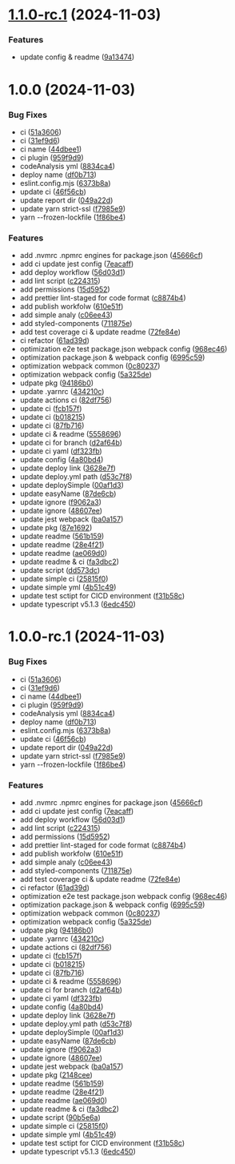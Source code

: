 # [1.1.0-rc.1](https://github.com/yanyunchangfeng/webpack-react-template/compare/v1.0.0...v1.1.0-rc.1) (2024-11-03)

### Features

- update config & readme ([9a13474](https://github.com/yanyunchangfeng/webpack-react-template/commit/9a134745f87b70e300826fb70727eac4c6877235))

# 1.0.0 (2024-11-03)

### Bug Fixes

- ci ([51a3606](https://github.com/yanyunchangfeng/webpack-react-template/commit/51a3606aa1e15d1b18cb4054616fec25eecbfb14))
- ci ([31ef9d6](https://github.com/yanyunchangfeng/webpack-react-template/commit/31ef9d6f310f8202e06d43dd7fd308dfe1966116))
- ci name ([44dbee1](https://github.com/yanyunchangfeng/webpack-react-template/commit/44dbee12b4b5b4858938d0b2dc2ed1004dc5176e))
- ci plugin ([959f9d9](https://github.com/yanyunchangfeng/webpack-react-template/commit/959f9d91c90377ef6b93b90c1dbef4b77157e005))
- codeAnalysis yml ([8834ca4](https://github.com/yanyunchangfeng/webpack-react-template/commit/8834ca480d4f21f8e7b98df3767d8464135fddbe))
- deploy name ([df0b713](https://github.com/yanyunchangfeng/webpack-react-template/commit/df0b71314de471c0b903d0d788f8bb3bfb8053a0))
- eslint.config.mjs ([6373b8a](https://github.com/yanyunchangfeng/webpack-react-template/commit/6373b8a3eb1821e8b64383972531be7d9e993ba4))
- update ci ([46f56cb](https://github.com/yanyunchangfeng/webpack-react-template/commit/46f56cb1410d350a880ab504b60776565833e29c))
- update report dir ([049a22d](https://github.com/yanyunchangfeng/webpack-react-template/commit/049a22dbcf25d956a982defc4c8b64ed09f3376a))
- update yarn strict-ssl ([f7985e9](https://github.com/yanyunchangfeng/webpack-react-template/commit/f7985e97a14235d3674d031751e5f53c443063f2))
- yarn --frozen-lockfile ([1f86be4](https://github.com/yanyunchangfeng/webpack-react-template/commit/1f86be4e1620c4ffe30eb6dec156cf6610e1f6c2))

### Features

- add .nvmrc .npmrc engines for package.json ([45666cf](https://github.com/yanyunchangfeng/webpack-react-template/commit/45666cf13bcad74de3a6e87690c71f1f88619561))
- add ci update jest config ([7eacaff](https://github.com/yanyunchangfeng/webpack-react-template/commit/7eacaffc970883dbc8e288bdd7990bb466710c04))
- add deploy workflow ([56d03d1](https://github.com/yanyunchangfeng/webpack-react-template/commit/56d03d1f8bfe300a43d0c093768386e41eea9851))
- add lint script ([c224315](https://github.com/yanyunchangfeng/webpack-react-template/commit/c22431562c1a8e89b40f043997a13759646600d7))
- add permissions ([15d5952](https://github.com/yanyunchangfeng/webpack-react-template/commit/15d59521547fd9c86d852f43aa6232ea0d533700))
- add prettier lint-staged for code format ([c8874b4](https://github.com/yanyunchangfeng/webpack-react-template/commit/c8874b46effb0d490de4446356521d2cb6f7e52f))
- add publish workfolw ([610e51f](https://github.com/yanyunchangfeng/webpack-react-template/commit/610e51fc8d12aac1a74e2dfe99b7ca05fcc64dac))
- add simple analy ([c06ee43](https://github.com/yanyunchangfeng/webpack-react-template/commit/c06ee431c0227cd9e40bf33ba2103eb6fa9d32b9))
- add styled-components ([711875e](https://github.com/yanyunchangfeng/webpack-react-template/commit/711875e30dd1515b67e34337cd3853bae04e6596))
- add test coverage ci & update readme ([72fe84e](https://github.com/yanyunchangfeng/webpack-react-template/commit/72fe84e22c99bca6ab24b6435b8a980b15622ad8))
- ci refactor ([61ad39d](https://github.com/yanyunchangfeng/webpack-react-template/commit/61ad39dd1bed318be274e6f1208efcf60fabce7e))
- optimization e2e test package.json webpack config ([968ec46](https://github.com/yanyunchangfeng/webpack-react-template/commit/968ec46e273cb9faa66433c6081c08ca83a9ebc3))
- optimization package.json & webpack config ([6995c59](https://github.com/yanyunchangfeng/webpack-react-template/commit/6995c591417656e3c712488847d2304be09af03f))
- optimization webpack common ([0c80237](https://github.com/yanyunchangfeng/webpack-react-template/commit/0c8023756d5f388872c23e5b21c130f096ff18e0))
- optimization webpack config ([5a325de](https://github.com/yanyunchangfeng/webpack-react-template/commit/5a325de31a9c13a70c665b7ac6f203afdc4f395b))
- udpate pkg ([94186b0](https://github.com/yanyunchangfeng/webpack-react-template/commit/94186b082ae4b052bdee08716d812c13d5d1b1c3))
- update .yarnrc ([434210c](https://github.com/yanyunchangfeng/webpack-react-template/commit/434210cd15172b896ac793bef1e208bed53da697))
- update actions ci ([82df756](https://github.com/yanyunchangfeng/webpack-react-template/commit/82df756d2af52f13a1cca1c46010a6cf81a3d94f))
- update ci ([fcb157f](https://github.com/yanyunchangfeng/webpack-react-template/commit/fcb157f132b8bba212c3bdced2fc5fc262084635))
- update ci ([b018215](https://github.com/yanyunchangfeng/webpack-react-template/commit/b01821570a54f0d35f78890669ecfe57b177cb05))
- update ci ([87fb716](https://github.com/yanyunchangfeng/webpack-react-template/commit/87fb7161157de0a967efcedc63eee10cbcde1646))
- update ci & readme ([5558696](https://github.com/yanyunchangfeng/webpack-react-template/commit/5558696b590aec2b64513e948ecccb599e8b058c))
- update ci for branch ([d2af64b](https://github.com/yanyunchangfeng/webpack-react-template/commit/d2af64b451347ecadb7f1b4bf08d4d51596760c3))
- update ci yaml ([df323fb](https://github.com/yanyunchangfeng/webpack-react-template/commit/df323fbbab8b8e2917576e3a2ed6a5e30182a20d))
- update config ([4a80bd4](https://github.com/yanyunchangfeng/webpack-react-template/commit/4a80bd422d53b7e7ff958ac5e83ebd059903d75d))
- update deploy link ([3628e7f](https://github.com/yanyunchangfeng/webpack-react-template/commit/3628e7fd3a81c7b4de035767c812da1dd1725cb8))
- update deploy.yml path ([d53c7f8](https://github.com/yanyunchangfeng/webpack-react-template/commit/d53c7f8aa7f51865b323f7cc2d61e550b5213470))
- update deploySimple ([00af1d3](https://github.com/yanyunchangfeng/webpack-react-template/commit/00af1d35b726ff1397597184da66b64e9035c130))
- update easyName ([87de6cb](https://github.com/yanyunchangfeng/webpack-react-template/commit/87de6cbb01033a80e9a7fef6690917282fe05b07))
- update ignore ([f9062a3](https://github.com/yanyunchangfeng/webpack-react-template/commit/f9062a3b39d834ef5b7c4d845090188958ae720e))
- update ignore ([48607ee](https://github.com/yanyunchangfeng/webpack-react-template/commit/48607ee585b0a5f9dc9eaa71b4d25143a6b391cc))
- update jest webpack ([ba0a157](https://github.com/yanyunchangfeng/webpack-react-template/commit/ba0a157d21fe8307cf4ba93ac1f67fc1ba1b4d39))
- update pkg ([87e1692](https://github.com/yanyunchangfeng/webpack-react-template/commit/87e169249b9c0e58cca30afb3c24970bf7d80db3))
- update readme ([561b159](https://github.com/yanyunchangfeng/webpack-react-template/commit/561b159a25c8069acc353e3ec58f908a093b40cd))
- update readme ([28e4f21](https://github.com/yanyunchangfeng/webpack-react-template/commit/28e4f219af0a1726ffc624a659c32b4800dde5c8))
- update readme ([ae069d0](https://github.com/yanyunchangfeng/webpack-react-template/commit/ae069d02059ab0fe7adb5d24a869cff605f0af44))
- update readme & ci ([fa3dbc2](https://github.com/yanyunchangfeng/webpack-react-template/commit/fa3dbc2e79502c31cb582840d299b608af6c888a))
- update script ([dd573dc](https://github.com/yanyunchangfeng/webpack-react-template/commit/dd573dce95b5cbb5da81a3ad63f35444ebc929af))
- update simple ci ([25815f0](https://github.com/yanyunchangfeng/webpack-react-template/commit/25815f05854f7d22984f2933b8988d3f2cbb039a))
- update simple yml ([4b51c49](https://github.com/yanyunchangfeng/webpack-react-template/commit/4b51c49aa4d4fe4d965da4518ec1db197a0c8875))
- update test sctipt for CICD environment ([f31b58c](https://github.com/yanyunchangfeng/webpack-react-template/commit/f31b58cc321988a205b65d7ca13b650485e0a07d))
- update typescript v5.1.3 ([6edc450](https://github.com/yanyunchangfeng/webpack-react-template/commit/6edc4504d14b72d435c83cc79f9c69173a750956))

# 1.0.0-rc.1 (2024-11-03)

### Bug Fixes

- ci ([51a3606](https://github.com/yanyunchangfeng/webpack-react-template/commit/51a3606aa1e15d1b18cb4054616fec25eecbfb14))
- ci ([31ef9d6](https://github.com/yanyunchangfeng/webpack-react-template/commit/31ef9d6f310f8202e06d43dd7fd308dfe1966116))
- ci name ([44dbee1](https://github.com/yanyunchangfeng/webpack-react-template/commit/44dbee12b4b5b4858938d0b2dc2ed1004dc5176e))
- ci plugin ([959f9d9](https://github.com/yanyunchangfeng/webpack-react-template/commit/959f9d91c90377ef6b93b90c1dbef4b77157e005))
- codeAnalysis yml ([8834ca4](https://github.com/yanyunchangfeng/webpack-react-template/commit/8834ca480d4f21f8e7b98df3767d8464135fddbe))
- deploy name ([df0b713](https://github.com/yanyunchangfeng/webpack-react-template/commit/df0b71314de471c0b903d0d788f8bb3bfb8053a0))
- eslint.config.mjs ([6373b8a](https://github.com/yanyunchangfeng/webpack-react-template/commit/6373b8a3eb1821e8b64383972531be7d9e993ba4))
- update ci ([46f56cb](https://github.com/yanyunchangfeng/webpack-react-template/commit/46f56cb1410d350a880ab504b60776565833e29c))
- update report dir ([049a22d](https://github.com/yanyunchangfeng/webpack-react-template/commit/049a22dbcf25d956a982defc4c8b64ed09f3376a))
- update yarn strict-ssl ([f7985e9](https://github.com/yanyunchangfeng/webpack-react-template/commit/f7985e97a14235d3674d031751e5f53c443063f2))
- yarn --frozen-lockfile ([1f86be4](https://github.com/yanyunchangfeng/webpack-react-template/commit/1f86be4e1620c4ffe30eb6dec156cf6610e1f6c2))

### Features

- add .nvmrc .npmrc engines for package.json ([45666cf](https://github.com/yanyunchangfeng/webpack-react-template/commit/45666cf13bcad74de3a6e87690c71f1f88619561))
- add ci update jest config ([7eacaff](https://github.com/yanyunchangfeng/webpack-react-template/commit/7eacaffc970883dbc8e288bdd7990bb466710c04))
- add deploy workflow ([56d03d1](https://github.com/yanyunchangfeng/webpack-react-template/commit/56d03d1f8bfe300a43d0c093768386e41eea9851))
- add lint script ([c224315](https://github.com/yanyunchangfeng/webpack-react-template/commit/c22431562c1a8e89b40f043997a13759646600d7))
- add permissions ([15d5952](https://github.com/yanyunchangfeng/webpack-react-template/commit/15d59521547fd9c86d852f43aa6232ea0d533700))
- add prettier lint-staged for code format ([c8874b4](https://github.com/yanyunchangfeng/webpack-react-template/commit/c8874b46effb0d490de4446356521d2cb6f7e52f))
- add publish workfolw ([610e51f](https://github.com/yanyunchangfeng/webpack-react-template/commit/610e51fc8d12aac1a74e2dfe99b7ca05fcc64dac))
- add simple analy ([c06ee43](https://github.com/yanyunchangfeng/webpack-react-template/commit/c06ee431c0227cd9e40bf33ba2103eb6fa9d32b9))
- add styled-components ([711875e](https://github.com/yanyunchangfeng/webpack-react-template/commit/711875e30dd1515b67e34337cd3853bae04e6596))
- add test coverage ci & update readme ([72fe84e](https://github.com/yanyunchangfeng/webpack-react-template/commit/72fe84e22c99bca6ab24b6435b8a980b15622ad8))
- ci refactor ([61ad39d](https://github.com/yanyunchangfeng/webpack-react-template/commit/61ad39dd1bed318be274e6f1208efcf60fabce7e))
- optimization e2e test package.json webpack config ([968ec46](https://github.com/yanyunchangfeng/webpack-react-template/commit/968ec46e273cb9faa66433c6081c08ca83a9ebc3))
- optimization package.json & webpack config ([6995c59](https://github.com/yanyunchangfeng/webpack-react-template/commit/6995c591417656e3c712488847d2304be09af03f))
- optimization webpack common ([0c80237](https://github.com/yanyunchangfeng/webpack-react-template/commit/0c8023756d5f388872c23e5b21c130f096ff18e0))
- optimization webpack config ([5a325de](https://github.com/yanyunchangfeng/webpack-react-template/commit/5a325de31a9c13a70c665b7ac6f203afdc4f395b))
- udpate pkg ([94186b0](https://github.com/yanyunchangfeng/webpack-react-template/commit/94186b082ae4b052bdee08716d812c13d5d1b1c3))
- update .yarnrc ([434210c](https://github.com/yanyunchangfeng/webpack-react-template/commit/434210cd15172b896ac793bef1e208bed53da697))
- update actions ci ([82df756](https://github.com/yanyunchangfeng/webpack-react-template/commit/82df756d2af52f13a1cca1c46010a6cf81a3d94f))
- update ci ([fcb157f](https://github.com/yanyunchangfeng/webpack-react-template/commit/fcb157f132b8bba212c3bdced2fc5fc262084635))
- update ci ([b018215](https://github.com/yanyunchangfeng/webpack-react-template/commit/b01821570a54f0d35f78890669ecfe57b177cb05))
- update ci ([87fb716](https://github.com/yanyunchangfeng/webpack-react-template/commit/87fb7161157de0a967efcedc63eee10cbcde1646))
- update ci & readme ([5558696](https://github.com/yanyunchangfeng/webpack-react-template/commit/5558696b590aec2b64513e948ecccb599e8b058c))
- update ci for branch ([d2af64b](https://github.com/yanyunchangfeng/webpack-react-template/commit/d2af64b451347ecadb7f1b4bf08d4d51596760c3))
- update ci yaml ([df323fb](https://github.com/yanyunchangfeng/webpack-react-template/commit/df323fbbab8b8e2917576e3a2ed6a5e30182a20d))
- update config ([4a80bd4](https://github.com/yanyunchangfeng/webpack-react-template/commit/4a80bd422d53b7e7ff958ac5e83ebd059903d75d))
- update deploy link ([3628e7f](https://github.com/yanyunchangfeng/webpack-react-template/commit/3628e7fd3a81c7b4de035767c812da1dd1725cb8))
- update deploy.yml path ([d53c7f8](https://github.com/yanyunchangfeng/webpack-react-template/commit/d53c7f8aa7f51865b323f7cc2d61e550b5213470))
- update deploySimple ([00af1d3](https://github.com/yanyunchangfeng/webpack-react-template/commit/00af1d35b726ff1397597184da66b64e9035c130))
- update easyName ([87de6cb](https://github.com/yanyunchangfeng/webpack-react-template/commit/87de6cbb01033a80e9a7fef6690917282fe05b07))
- update ignore ([f9062a3](https://github.com/yanyunchangfeng/webpack-react-template/commit/f9062a3b39d834ef5b7c4d845090188958ae720e))
- update ignore ([48607ee](https://github.com/yanyunchangfeng/webpack-react-template/commit/48607ee585b0a5f9dc9eaa71b4d25143a6b391cc))
- update jest webpack ([ba0a157](https://github.com/yanyunchangfeng/webpack-react-template/commit/ba0a157d21fe8307cf4ba93ac1f67fc1ba1b4d39))
- update pkg ([2148cee](https://github.com/yanyunchangfeng/webpack-react-template/commit/2148cee252ae2fcbf99d45532657da450a38f554))
- update readme ([561b159](https://github.com/yanyunchangfeng/webpack-react-template/commit/561b159a25c8069acc353e3ec58f908a093b40cd))
- update readme ([28e4f21](https://github.com/yanyunchangfeng/webpack-react-template/commit/28e4f219af0a1726ffc624a659c32b4800dde5c8))
- update readme ([ae069d0](https://github.com/yanyunchangfeng/webpack-react-template/commit/ae069d02059ab0fe7adb5d24a869cff605f0af44))
- update readme & ci ([fa3dbc2](https://github.com/yanyunchangfeng/webpack-react-template/commit/fa3dbc2e79502c31cb582840d299b608af6c888a))
- update script ([90b5e6a](https://github.com/yanyunchangfeng/webpack-react-template/commit/90b5e6aec16f05fcdb9f592dec74c8b32dde2a36))
- update simple ci ([25815f0](https://github.com/yanyunchangfeng/webpack-react-template/commit/25815f05854f7d22984f2933b8988d3f2cbb039a))
- update simple yml ([4b51c49](https://github.com/yanyunchangfeng/webpack-react-template/commit/4b51c49aa4d4fe4d965da4518ec1db197a0c8875))
- update test sctipt for CICD environment ([f31b58c](https://github.com/yanyunchangfeng/webpack-react-template/commit/f31b58cc321988a205b65d7ca13b650485e0a07d))
- update typescript v5.1.3 ([6edc450](https://github.com/yanyunchangfeng/webpack-react-template/commit/6edc4504d14b72d435c83cc79f9c69173a750956))
